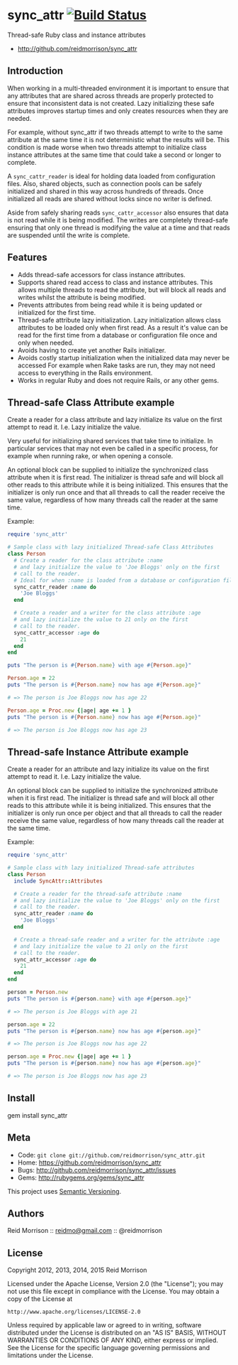 sync_attr [![Build Status](https://secure.travis-ci.org/reidmorrison/sync_attr.png?branch=master)](http://travis-ci.org/reidmorrison/sync_attr)
=========

Thread-safe Ruby class and instance attributes

* http://github.com/reidmorrison/sync_attr

## Introduction

When working in a multi-threaded environment it is important to ensure that
any attributes that are shared across threads are properly protected to ensure
that inconsistent data is not created. Lazy initializing these safe attributes
improves startup times and only creates resources when they are needed.

For example, without sync_attr if two threads attempt to write to the
same attribute at the same time it is not deterministic what the results will be.
This condition is made worse when two threads attempt to initialize class instance
attributes at the same time that could take a second or longer to complete.

A `sync_cattr_reader` is ideal for holding data loaded from configuration files.
Also, shared objects, such as connection pools can be safely initialized and
shared in this way across hundreds of threads.
Once initialized all reads are shared without locks since no writer is defined.

Aside from safely sharing reads `sync_cattr_accessor` also ensures that data
is not read while it is being modified. The writes are completely thread-safe
ensuring that only one thread is modifying the value at a time and that reads
are suspended until the write is complete.

## Features

* Adds thread-safe accessors for class instance attributes.
* Supports shared read access to class and instance attributes. This allows
  multiple threads to read the attribute, but will block all reads and writes whilst
  the attribute is being modified.
* Prevents attributes from being read while it is being updated or initialized for
  the first time.
* Thread-safe attribute lazy initialization.
  Lazy initialization allows class attributes to be loaded only when first read.
  As a result it's value can be read for the first time from a database or
  configuration file once and only when needed.
* Avoids having to create yet another Rails initializer.
* Avoids costly startup initialization when the initialized data may never be accessed
  For example when Rake tasks are run, they may not need access to everything in
  the Rails environment.
* Works in regular Ruby and does not require Rails, or any other gems.

## Thread-safe Class Attribute example

Create a reader for a class attribute and lazy initialize its value on the first
attempt to read it. I.e. Lazy initialize the value.

Very useful for initializing shared services that take time to initialize.
In particular services that may not even be called in a specific process,
for example when running rake, or when opening a console.

An optional block can be supplied to initialize the synchronized class attribute
when it is first read. The initializer is thread safe and will block all other
reads to this attribute while it is being initialized. This ensures that the
initializer is only run once and that all threads to call the reader receive the
same value, regardless of how many threads call the reader at the same time.

Example:

```ruby
require 'sync_attr'

# Sample class with lazy initialized Thread-safe Class Attributes
class Person
  # Create a reader for the class attribute :name
  # and lazy initialize the value to 'Joe Bloggs' only on the first
  # call to the reader.
  # Ideal for when :name is loaded from a database or configuration file.
  sync_cattr_reader :name do
    'Joe Bloggs'
  end

  # Create a reader and a writer for the class attribute :age
  # and lazy initialize the value to 21 only on the first
  # call to the reader.
  sync_cattr_accessor :age do
    21
  end
end

puts "The person is #{Person.name} with age #{Person.age}"

Person.age = 22
puts "The person is #{Person.name} now has age #{Person.age}"

# => The person is Joe Bloggs now has age 22

Person.age = Proc.new {|age| age += 1 }
puts "The person is #{Person.name} now has age #{Person.age}"

# => The person is Joe Bloggs now has age 23
```

## Thread-safe Instance Attribute example

Create a reader for an attribute and lazy initialize its value on the first
attempt to read it. I.e. Lazy initialize the value.

An optional block can be supplied to initialize the synchronized attribute
when it is first read. The initializer is thread safe and will block all other
reads to this attribute while it is being initialized. This ensures that the
initializer is only run once per object and that all threads to call the reader
receive the same value, regardless of how many threads call the reader at the same time.

Example:

```ruby
require 'sync_attr'

# Sample class with lazy initialized Thread-safe attributes
class Person
  include SyncAttr::Attributes

  # Create a reader for the thread-safe attribute :name
  # and lazy initialize the value to 'Joe Bloggs' only on the first
  # call to the reader.
  sync_attr_reader :name do
    'Joe Bloggs'
  end

  # Create a thread-safe reader and a writer for the attribute :age
  # and lazy initialize the value to 21 only on the first
  # call to the reader.
  sync_attr_accessor :age do
    21
  end
end

person = Person.new
puts "The person is #{person.name} with age #{person.age}"

# => The person is Joe Bloggs with age 21

person.age = 22
puts "The person is #{person.name} now has age #{person.age}"

# => The person is Joe Bloggs now has age 22

person.age = Proc.new {|age| age += 1 }
puts "The person is #{person.name} now has age #{person.age}"

# => The person is Joe Bloggs now has age 23
```

## Install

  gem install sync_attr

Meta
----

* Code: `git clone git://github.com/reidmorrison/sync_attr.git`
* Home: <https://github.com/reidmorrison/sync_attr>
* Bugs: <http://github.com/reidmorrison/sync_attr/issues>
* Gems: <http://rubygems.org/gems/sync_attr>

This project uses [Semantic Versioning](http://semver.org/).

Authors
-------

Reid Morrison :: reidmo@gmail.com :: @reidmorrison

License
-------

Copyright 2012, 2013, 2014, 2015 Reid Morrison

Licensed under the Apache License, Version 2.0 (the "License");
you may not use this file except in compliance with the License.
You may obtain a copy of the License at

    http://www.apache.org/licenses/LICENSE-2.0

Unless required by applicable law or agreed to in writing, software
distributed under the License is distributed on an "AS IS" BASIS,
WITHOUT WARRANTIES OR CONDITIONS OF ANY KIND, either express or implied.
See the License for the specific language governing permissions and
limitations under the License.
